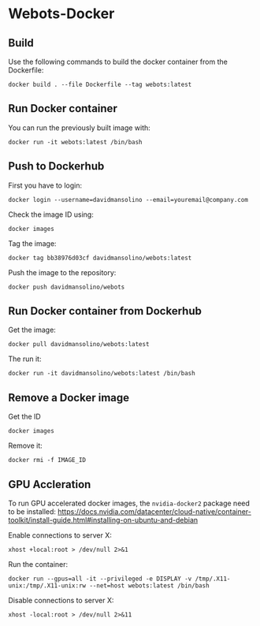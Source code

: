 # Webots-Docker

## Build

Use the following commands to build the docker container from the Dockerfile:

```
docker build . --file Dockerfile --tag webots:latest
```

## Run Docker container

You can run the previously built image with:
```
docker run -it webots:latest /bin/bash
```

## Push to Dockerhub

First you have to login:
```
docker login --username=davidmansolino --email=youremail@company.com
```

Check the image ID using:
```
docker images
```

Tag the image:
```
docker tag bb38976d03cf davidmansolino/webots:latest
```

Push the image to the repository:
```
docker push davidmansolino/webots
```

## Run Docker container from Dockerhub
Get the image:
```
docker pull davidmansolino/webots:latest
```

The run it:
```
docker run -it davidmansolino/webots:latest /bin/bash
```

## Remove a Docker image

Get the ID
```
docker images
```

Remove it:
```
docker rmi -f IMAGE_ID
```

## GPU Accleration

To run GPU accelerated docker images, the `nvidia-docker2` package need to be installed: https://docs.nvidia.com/datacenter/cloud-native/container-toolkit/install-guide.html#installing-on-ubuntu-and-debian

Enable connections to server X:
```
xhost +local:root > /dev/null 2>&1
```

Run the container:
```
docker run --gpus=all -it --privileged -e DISPLAY -v /tmp/.X11-unix:/tmp/.X11-unix:rw --net=host webots:latest /bin/bash
```

Disable connections to server X:
```
xhost -local:root > /dev/null 2>&11
```
